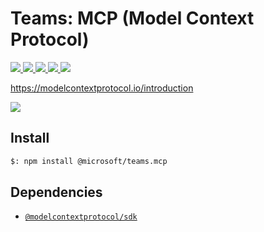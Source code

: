 # Teams: MCP (Model Context Protocol)

<p>
    <a href="https://www.npmjs.com/package/@microsoft/teams.mcp" target="_blank">
        <img src="https://img.shields.io/npm/v/@microsoft/teams.mcp/latest" />
    </a>
    <a href="https://www.npmjs.com/package/@microsoft/teams.mcp?activeTab=code" target="_blank">
        <img src="https://img.shields.io/bundlephobia/min/@microsoft/teams.mcp" />
    </a>
    <a href="https://www.npmjs.com/package/@microsoft/teams.mcp?activeTab=dependencies" target="_blank">
        <img src="https://img.shields.io/librariesio/release/npm/@microsoft/teams.mcp" />
    </a>
    <a href="https://www.npmjs.com/package/@microsoft/teams.mcp" target="_blank">
        <img src="https://img.shields.io/npm/dw/@microsoft/teams.mcp" />
    </a>
    <a href="https://microsoft.github.io/teams-ai" target="_blank">
        <img src="https://img.shields.io/badge/📖 docs-open-blue" />
    </a>
</p>

https://modelcontextprotocol.io/introduction

<a href="https://microsoft.github.io/teams-ai" target="_blank">
    <img src="https://img.shields.io/badge/📖 Getting Started-blue?style=for-the-badge" />
</a>

## Install

```bash
$: npm install @microsoft/teams.mcp
```

## Dependencies

-   [`@modelcontextprotocol/sdk`](https://www.npmjs.com/package/@modelcontextprotocol/sdk)
